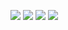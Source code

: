 [![](https://img.shields.io/badge/license-MIT-orange)](./LICENSE)
[![](https://img.shields.io/badge/platform-Linux-blue)](https://www.linux.org/)
[![](https://img.shields.io/badge/language-Python_3.13-green)](https://www.python.org/)
![](https://github.com/Software-Engineering-Folks/HW1/blob/main/.github/workflows/python-app.yml/badge.svg?event=push)